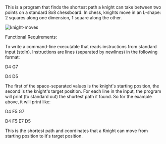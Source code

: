 
 This is a program that finds the shortest path a knight can take between two points on a standard 8x8 chessboard. In chess, knights move in an L-shape: 2 squares along one dimension, 1 square along the other.
 
 ![knight-moves](https://user-images.githubusercontent.com/27274397/211841486-af58f1e4-e8a0-4f8a-bc1c-bf2386d022b7.png)

Functional Requirements:

To write a command-line executable that reads instructions from standard input (stdin).
Instructions are lines (separated by newlines) in the following format:

D4 G7

D4 D5

The first of the space-separated values is the knight's starting position, the second is the knight's target position.
For each line in the input, the program will print (to standard out) the shortest path it found. So for the example above, it will print like:

D4 F5 G7

D4 F5 E7 D5

This is the shortest path and coordinates that a Knight can move from starting position to it's target position. 
